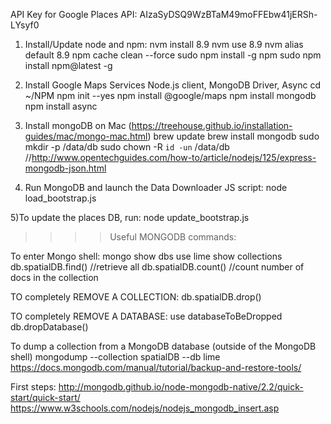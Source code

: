 API Key for Google Places API:
AIzaSyDSQ9WzBTaM49moFFEbw41jERSh-LYsyf0


1) Install/Update node and npm:
nvm install 8.9
nvm use 8.9 
nvm alias default 8.9
npm cache clean --force
sudo npm install -g npm 
sudo npm install npm@latest -g

2) Install Google Maps Services Node.js client, MongoDB Driver, Async
cd ~/NPM
npm init --yes
npm install @google/maps
npm install mongodb
npm install async

3) Install mongoDB on Mac (https://treehouse.github.io/installation-guides/mac/mongo-mac.html)
brew update
brew install mongodb
sudo mkdir -p /data/db
sudo chown -R `id -un` /data/db
//http://www.opentechguides.com/how-to/article/nodejs/125/express-mongodb-json.html

4) Run MongoDB and launch the Data Downloader JS script:
node load_bootstrap.js

5)To update the places DB, run:
node update_bootstrap.js


>>>> Useful MONGODB commands:

To enter Mongo shell:
mongo
show dbs
use lime
show collections
db.spatialDB.find() //retrieve all
db.spatialDB.count() //count number of docs in the collection


TO completely REMOVE A COLLECTION: 
db.spatialDB.drop()

TO completely REMOVE A DATABASE: 
use databaseToBeDropped
db.dropDatabase()


To dump a collection from a MongoDB database
(outside of the MongoDB shell)
mongodump --collection spatialDB --db lime
https://docs.mongodb.com/manual/tutorial/backup-and-restore-tools/



First steps:
http://mongodb.github.io/node-mongodb-native/2.2/quick-start/quick-start/
https://www.w3schools.com/nodejs/nodejs_mongodb_insert.asp
